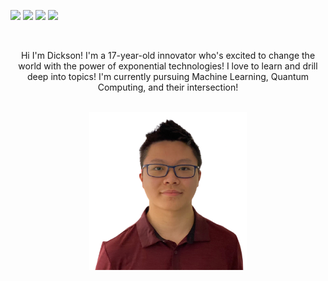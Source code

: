 [<img src="https://img.shields.io/badge/linkedin-%230077B5.svg?&style=for-the-badge&logo=linkedin&logoColor=white" />](https://www.linkedin.com/in/real-dickson-wu/) [<img src="https://img.shields.io/badge/twitter-%230077B5.svg?&style=for-the-badge&logo=twitter&logoColor=white&color=00acee" />](https://twitter.com/DicksonWu3) [<img src="https://img.shields.io/badge/portfolio-330F63?style=for-the-badge&logo=bitbucket&logoColor=white" />](https://tks.life/profile/dickson.wu#about) [<img src="https://img.shields.io/badge/medium-%2312100E.svg?&style=for-the-badge&logo=medium&logoColor=white" />](https://dickson-wu.medium.com/)

<br>

<p align="center">
Hi I'm Dickson! I'm a 17-year-old innovator who's excited to change the world with the power of exponential technologies! I love to learn and drill deep into topics! I'm currently pursuing Machine Learning, Quantum Computing, and their intersection!
  
</p>


<br>
<div align="center">
<a href="https://dicksonwu654.github.io/" target="_blank">
  <img src="meone.png" alt="Dickson Wu" width="50%"/>
</a>
</div>
